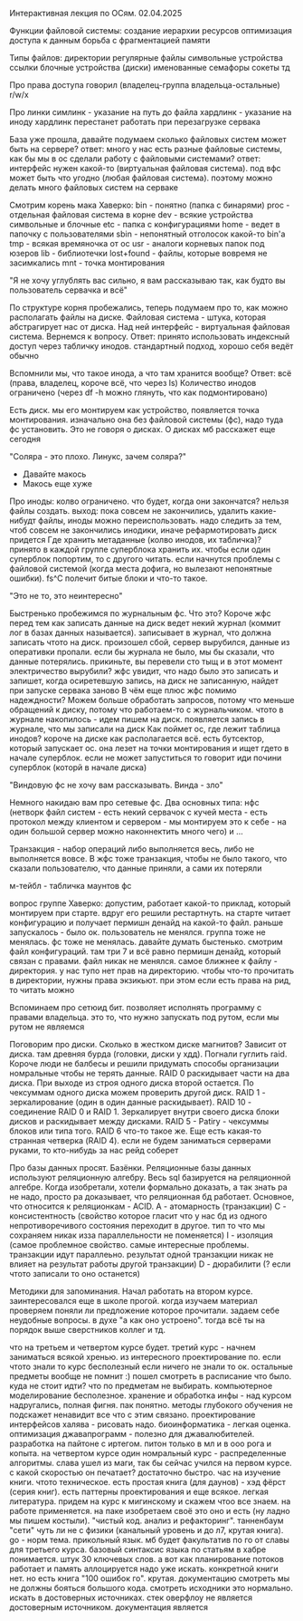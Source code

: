 
Интерактивная лекция по ОСям. 02.04.2025

Функции файловой системы:
создание иерархии ресурсов
оптимизация доступа к данным
борьба с фрагментацией памяти

Типы файлов:
директории
регулярные файлы
символьные устройства
ссылки
блочные устройства (диски)
именованные семафоры
сокеты
тд

Про права доступа говорил (владелец-группа владельца-остальные) r/w/x

Про линки
симлинк - указание на путь до файла
хардлинк - указание на иноду
хардлинк перестанет работать при перезагрузке сервака

База уже прошла, давайте подумаем
сколько файловых систем может быть на сервере? ответ: много
у нас есть разные файловые системы, как бы мы в ос сделали работу с файловыми системами? ответ: интерфейс нужен какой-то (виртуальная файловая система). под вфс может быть что угодно (любая файловая система). поэтому можно делать много файловых систем на серваке

Смотрим корень мака Хаверко:
bin - понятно (папка с бинарями)
proc - отдельная файловая система в корне
dev - всякие устройства символьные и блочные
etc - папка с конфигурациями
home - ведет в папочку с пользователями
sbin - непонятный отголосок какой-то bin'а
tmp - всякая времяночка от ос
usr - аналоги корневых папок под юзеров
lib - библиотечки
lost+found - файлы, которые вовремя не засимкались
mnt - точка монтирования

"Я не хочу углублять вас сильно, я вам рассказываю так, как будто вы пользователь сервачка и всё"

По структуре корня пробежались, теперь подумаем про то, как можно располагать файлы на диске. Файловая система - штука, которая абстрагирует нас от диска. Над ней интерфейс - виртуальная файловая система. Вернемся к вопросу. Ответ: принято использовать индексный доступ через табличку инодов. стандартный подход, хорошо себя ведёт обычно

Вспомнили мы, что такое инода, а что там хранится вообще? Ответ: всё (права, владелец, короче всё, что через ls)
Количество инодов ограничено (через df -h можно глянуть, что как подмонтировано)

Есть диск. мы его монтируем как устройство, появляется точка монтирования. изначально она без файловой системы (фс), надо туда фс установить. Это не говоря о дисках. О дисках мб расскажет еще сегодня

"Соляра - это плохо. Линукс, зачем соляра?"
- Давайте макось
- Макось еще хуже

Про иноды: колво ограничено. что будет, когда они закончатся? нельзя файлы создать. выход: пока совсем не закончились, удалить какие-нибудт файлы, иноды можно переиспользовать. надо следить за тем, чтоб совсем не закончились инодики, иначе рефармотировать диск придется
Где хранить метаданные (колво инодов, их табличка)? принято в каждой группе суперблока хранить их. чтобы если один суперблок попортим, то с другого читать. если начнутся проблемы с файловой системой (когда места дофига, но вылезают непонятные ошибки). fs^C полечит битые блоки и что-то такое.

"Это не то, это неинтересно"

Быстренько пробежимся по журнальным фс. Что это? Короче жфс перед тем как записать данные на диск ведет некий журнал (коммит лог в базах данных называется). записывает в журнал, что должна записать чтото на диск. произошел сбой, сервер вырубился, данные из оперативки пропали. если бы журнала не было, мы бы сказали, что данные потерялись. прикиньте, вы перевели сто тыщ и в этот момент электричество вырубили? жфс увидит, что надо было это записать и запишет, когда осиретевшую запись, на диск не записанную, найдет при запуске сервака заново
В чём еще плюс жфс помимо надеждности? Можем больше обработать запросов, потому что меньше обращений к диску, потому что работаем-то с журнальчиком. чтото в журнале накопилось - идем пишем на диск. появляется запись в журнале, что мы записали на диск
Как поймет ос, где лежит таблица инодов? короче на диске как располагается всё. есть бутсектор, который запускает ос. она лезет на точки монтирования и ищет гдето в начале суперблок. если не может запуститься то говорит иди почини суперблок (которй в начале диска)

"Виндовую фс не хочу вам рассказывать. Винда - зло"


Немного накидаю вам про сетевые фс. Два основных типа: нфс (нетворк файл систем - есть некий сервачок с кучей места - есть протокол между клиентом и сервером - мы монтируем это к себе - на один большой сервер можно наконнектить много чего) и ...

Транзакция - набор операций либо выполняется весь, либо не выполняется вовсе. В жфс тоже транзакция, чтобы не было такого, что сказали пользователю, что данные приняли, а сами их потеряли

м-тейбл - табличка маунтов фс

вопрос группе Хаверко: допустим, работает какой-то приклад, который монтируем при старте. вдруг его решили рестартнуть. на старте читает конфигурацию и получает пермишн денайд на какой-то файл. раньше запускалось - было ок. пользователь не менялся. группа тоже не менялась. фс тоже не менялась. давайте думать быстенько. смотрим файл конфигураций. там три 7 и всё равно пермишн денайд, который связан с правами. файл никак не менялся. самое ближнее к файлу - директория. у нас тупо нет прав на директорию. чтобы что-то прочитать в директории, нужны права экзикьют. при этом если есть права на рид, то читать можно

Вспоминаем про сетюид бит. позволяет исполнять программу с правами владельца. это то, что нужно запускать под рутом, если мы рутом не являемся

Поговорим про диски. Сколько в жестком диске магнитов? Зависит от диска. там древняя бурда (головки, диски у хдд). Погнали гуглить raid. Короче люди не балбесы и решили придумать способы организации номральные чтобы не терять данные. RAID 0 раскидывает части на два диска. При выходе из строя одного диска второй остается. По чексуммам одного диска можем проверить другой диск. RAID 1 - зеркалирование (один в один данные раскидывает). RAID 10 - соединение RAID 0  и RAID 1. Зеркалирует внутри своего диска блоки дисков и раскидывает между дисками. RAID 5 - Patiry - чексуммы блоков или типа того. RAID 6 что-то такое же. Еще есть какая-то странная четверка (RAID 4). если не будем заниматься серверами руками, то кто-нибудь за нас рейд соберет

Про базы данных просят. Базёнки. Реляционные базы данных используют реляционную алгебру. Весь sql базируется на реляционной алгебре. Когда изобретали, хотели формально доказать, а так знать ра не надо, просто ра доказывает, что реляционная бд работает. Основное, что относится к реляционкам - ACID. A - атомарность (транзакции) C - консистентность (свойство которое гласит что у нас бд из одного непротиворечивого состояния переходит  в другое. тип то что мы сохраняем никак изза параллельности не поменяется) I - изоляция (самое проблемное свойство. самые интересные проблемы. транзакции идут параллеьно. результат одной транзакции никак не влияет на результат работы другой транзакции) D - дюрабилити (? если чтото записали то оно останется)

Методики для запоминания. Начал работать на втором курсе. заинтересовался еще в школе прогой. когда изучаем материал проверяем поняли ли предложение которое прочитали. задаем себе неудобные вопросы. в духе "а как оно устроено". тогда всё ты на порядок выше сверстников коллег и тд.


что на третьем и четвертом курсе будет. третий курс - начнем заниматься всякой хренью. из интересного проектирование по. если чтото знали то курс бесполезный если ничего не знали то ок. остальные предметы вообще не помнит :) пошел смотреть в расписание что было. куда не стоит идти? что по предметам не выбирать. компьютерное моделирование бесполезное. хранение и обработка инфы - над курсом надругались, полная фигня. пак понятно. методы глубокого обучения не подскажет ненавидит все что с этим связано. проектирование интерфейсов халява - рисовать надо. биоинформатика - легкая оценка. оптимизация джавапрограмм - полезно для джавалюбителей. разработка на пайтоне с иртегом. питон только в мл и в ооо рога и копыта. 
на четвертом курсе один номральный курс - распределенные алгоритмы.
слава ушел из маги, так бы сейчас учился на первом курсе.
с какой скоростью он печатает? достаточно быстро. час на изучение книги.
чтото техническое. есть простая книга (для даунов) - хэд фёрст (серия книг). есть паттерны проектирования и еще всякое. легкая литература. придем на курс к мигинскому и скажем чтоо все знаем. на работе применяется. на паке изобретаем своё это оно и есть (ну ладно мы пишем костыли). "чистый код. анализ и рефакторинг". танненбаум "сети" чуть ли не с физики (канальный уровень и до л7, крутая книга). go - норм тема. прикольный язык. мб будет факультатив по го от славы для третьего курса. базовый синтаксис языка по статьям в хабре понимается. штук 30 ключевых слов. а вот как планирование потоков работает и память аллоцируется надо уже искать. конкретной книги нет. но есть книга "100 ошибок го". крутая. документацию смотреть
мы не должны бояться большого кода. смотреть исходники это нормально. искать в достоверных источниках. стек оверфлоу не является достоверным источником. документация является